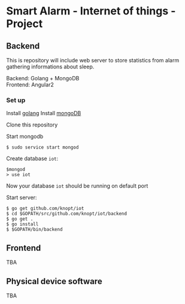
# Smart Alarm - Internet of things - Project

## Backend

This is repository will include web server to store statistics from alarm gathering informations about sleep.

   Backend: Golang + MongoDB  
   Frontend: Angular2  

### Set up

Install [golang](https://golang.org/dl/)
Install [mongoDB](https://www.mongodb.com/download-center?jmp=nav#community)

Clone this repository  
  
Start mongodb
```
$ sudo service start mongod
```
Create database `iot`:
```
$mongod
> use iot
```
Now your database `iot` should be running on default port  

Start server:
```
$ go get github.com/knopt/iot  
$ cd $GOPATH/src/github.com/knopt/iot/backend  
$ go get .
$ go install
$ $GOPATH/bin/backend

```

## Frontend
TBA

## Physical device software
TBA
